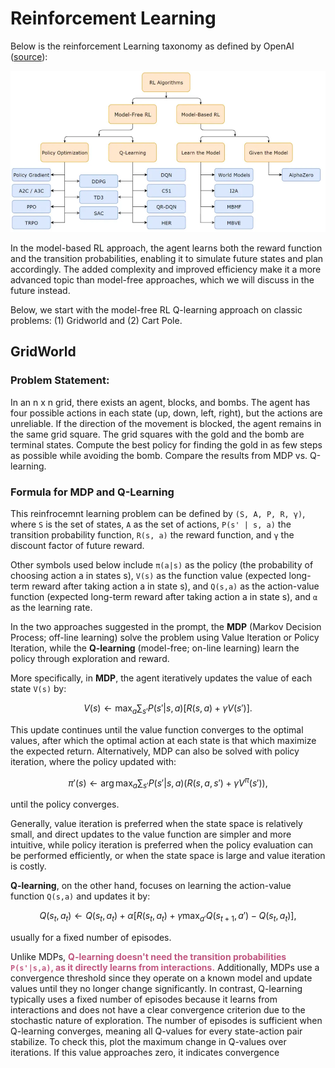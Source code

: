 # Reinforcement Learning

Below is the reinforcement Learning taxonomy as defined by OpenAI ([source](https://spinningup.openai.com/en/latest/spinningup/rl_intro2.html)):

![test](./taxonomy.jpg)

In the model-based RL approach, the agent learns both the reward function and the transition probabilities, enabling it to simulate future states and plan accordingly. The added complexity and improved efficiency make it a more advanced topic than model-free approaches, which we will discuss in the future instead.

Below, we start with the model-free RL Q-learning approach on classic problems: (1) Gridworld and (2) Cart Pole.

## GridWorld
### Problem Statement:
In an n x n grid, there exists an agent, blocks, and bombs. The agent has four possible actions in each state (up, down, left, right), but the actions are unreliable. If the direction of the movement is blocked, the agent remains in the same grid square. The grid squares with the gold and the bomb are terminal states. Compute the best policy for finding the gold in as few steps as possible while avoiding the bomb. Compare the results from MDP vs. Q-learning.


### Formula for MDP and Q-Learning
This reinfrocemnt learning problem can be defined by `(S, A, P, R, γ)`, where `S` is the set of states, `A` as the set of actions, `P(s' | s, a)` the transition probability function, `R(s, a)` the reward function, and `γ` the discount factor of future reward. 

Other symbols used below include `π(a|s)` as the policy (the probability of choosing action a in states s), `V(s)` as the function value (expected long-term reward after taking action a in state s), and `Q(s,a)` as the action-value function (expected long-term reward after taking action a in state s), and `α` as the learning rate.

In the two approaches suggested in the prompt, the **MDP** (Markov Decision Process; off-line learning) solve the problem using Value Iteration or Policy Iteration, while the **Q-learning** (model-free; on-line learning) learn the policy through exploration and reward.

More specifically, in **MDP**, the agent iteratively updates the value of each state `V(s)` by:

$$
V(s) \leftarrow \max_a \sum_{s'} P(s' | s, a)[R(s,a) + \gamma V(s')].
$$

This update continues until the value function converges to the optimal values, after which the optimal action at each state is that which maximize the expected return. Alternatively, MDP can also be solved with policy iteration, where the policy updated with:

$$
\pi'(s) \leftarrow \arg \max_a \sum_{s'} P(s'|s,a)(R(s,a,s') + \gamma V^\pi (s')),
$$

until the policy converges. 

Generally, value iteration is preferred when the state space is relatively small, and direct updates to the value function are simpler and more intuitive, while policy iteration is preferred when the policy evaluation can be performed efficiently, or when the state space is large and value iteration is costly. 

**Q-learning**, on the other hand, focuses on learning the action-value function `Q(s,a)` and updates it by:

$$
Q(s_t, a_t) \leftarrow Q(s_t, a_t) + \alpha [R(s_t, a_t) +\gamma \max_{a'} Q(s_{t+1}, a') - Q(s_t, a_t)],
$$

usually for a fixed number of episodes.

Unlike MDPs, **<span style="color:#C05780">Q-learning doesn't need the transition probabilities `P(s'|s,a)`, as it directly learns from interactions.</span>** Additionally, MDPs use a convergence threshold since they operate on a known model and update values until they no longer change significantly. In contrast, Q-learning typically uses a fixed number of episodes because it learns from interactions and does not have a clear convergence criterion due to the stochastic nature of exploration. The number of episodes is sufficient when Q-learning converges, meaning all Q-values for every state-action pair stabilize. To check this, plot the maximum change in Q-values over iterations. If this value approaches zero, it indicates convergence